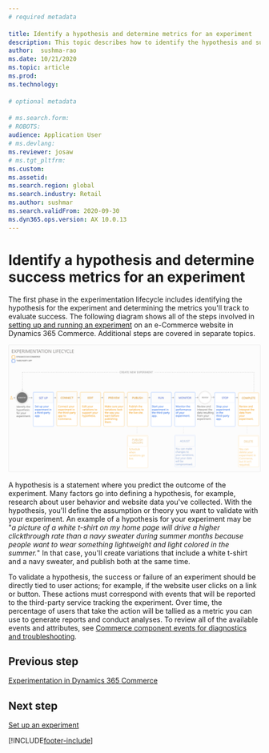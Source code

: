 ```yaml
---
# required metadata

title: Identify a hypothesis and determine metrics for an experiment
description: This topic describes how to identify the hypothesis and success metrics for an experiment you'll run on an e-Commerce website in Dynamics 365 Commerce.
author:  sushma-rao 
ms.date: 10/21/2020
ms.topic: article
ms.prod: 
ms.technology: 

# optional metadata

# ms.search.form: 
# ROBOTS: 
audience: Application User
# ms.devlang: 
ms.reviewer: josaw
# ms.tgt_pltfrm: 
ms.custom: 
ms.assetid: 
ms.search.region: global
ms.search.industry: Retail
ms.author: sushmar
ms.search.validFrom: 2020-09-30
ms.dyn365.ops.version: AX 10.0.13
---
```


# Identify a hypothesis and determine success metrics for an experiment
The first phase in the experimentation lifecycle includes identifying the hypothesis for the experiment and determining the metrics you'll track to evaluate success. The following diagram shows all of the steps involved in [setting up and running an experiment](experimentation-overview.md) on an e-Commerce website in Dynamics 365 Commerce. Additional steps are covered in separate topics. 

[ ![Experimentation user journey - Identify.](./media/experimentation_identify.svg) ](./media/experimentation_identify.svg#lightbox)

A hypothesis is a statement where you predict the outcome of the experiment. Many factors go into defining a hypothesis, for example, research about user behavior and website data you've collected. With the hypothesis, you'll define the assumption or theory you want to validate with your experiment. An example of a hypothesis for your experiment may be "*a picture of a white t-shirt on my home page will drive a higher clickthrough rate than a navy sweater during summer months because people want to wear something lightweight and light colored in the summer.*" In that case, you'll create variations that include a white t-shirt and a navy sweater, and publish both at the same time.

To validate a hypothesis, the success or failure of an experiment should be directly tied to user actions; for example, if the website user clicks on a link or button. These actions must correspond with events that will be reported to the third-party service tracking the experiment. Over time, the percentage of users that take the action will be tallied as a metric you can use to generate reports and conduct analyses. To review all of the available events and attributes, see [Commerce component events for diagnostics and troubleshooting](dev-itpro/retail-component-events-diagnostics-troubleshooting.md).

## Previous step
[Experimentation in Dynamics 365 Commerce](experimentation-overview.md)


## Next step
[Set up an experiment](experimentation-setup.md)


[!INCLUDE[footer-include](../includes/footer-banner.md)]